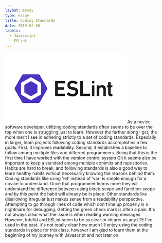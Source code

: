 ```yaml
---
layout: essay
type: essay
title: Coding Standards
date: 2019-02-06
labels:
  - Javascript
  - ESLint
---
```

<img class="ui medium right floated rounded image" src="../images/eslint.png">
As a novice software developer, utilizing coding standards often seems to be over the top when one is struggling just to learn. However the farther along I get, the more merit I see in adhering strictly to a set of coding standards. Especially in larger, team projects following coding standards accomplishes a few goals. First, it improves readability.  Second, it establishes a baseline to follow among multiple files and different programmers. Being that this is the first time I have worked with the version control system Git it seems also be important to keep a standard among multiple commits and repositories. 
Habits are hard to break, and following standards is also a good way to learn healthy habits without necessarily knowing the reasons behind them. Coding standards like using 'let' instead of 'var' is simple enough for a novice to understand. Once that programmer learns more they will understand the difference between using block-scope and function-scope and by this point the habit will already be in place. Other standards like disallowing irregular just makes sense from a readability perspective. Attempting to go through lines of code which don't line up properly is a nightmare for debugging. 
Getting the green check mark is often a pain. It's not always clear what the issue is when reading warning messages. However, IntelliJ and ESLint seem to be as clear or clearer as any IDE I've used in the past. It's not totally clear how much I'll enjoy using the coding standards in place for this class, however I am glad to learn them at the beginning of my journey with Javascript and not later on. 